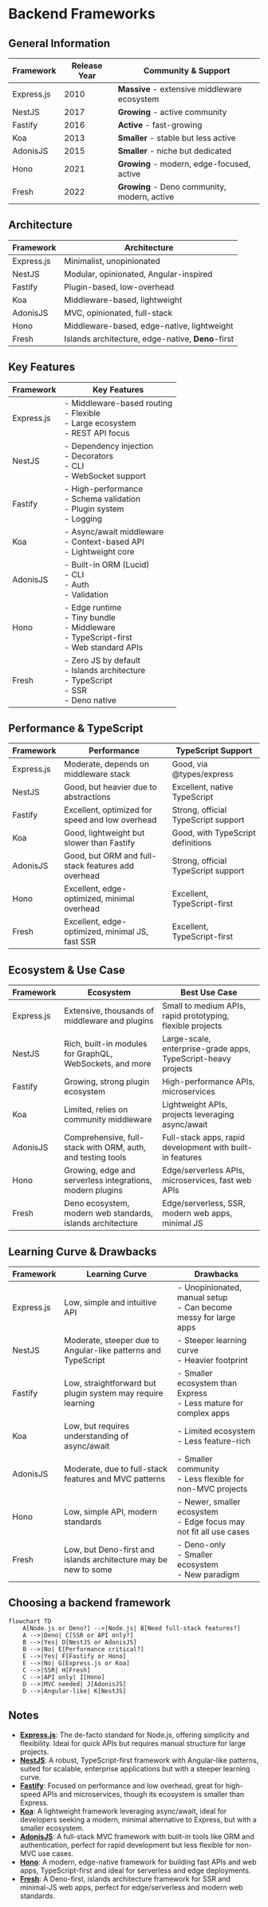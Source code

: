# Backend Frameworks

## General Information

| **Framework** | **Release Year** | **Community & Support**                      |
| ------------- | ---------------- | -------------------------------------------- |
| Express.js    | 2010             | **Massive** - extensive middleware ecosystem |
| NestJS        | 2017             | **Growing** - active community               |
| Fastify       | 2016             | **Active** - fast-growing                    |
| Koa           | 2013             | **Smaller** - stable but less active         |
| AdonisJS      | 2015             | **Smaller** - niche but dedicated            |
| Hono          | 2021             | **Growing** - modern, edge-focused, active   |
| Fresh         | 2022             | **Growing** - Deno community, modern, active |

## Architecture

| **Framework** | **Architecture**                              |
| ------------- | --------------------------------------------- |
| Express.js    | Minimalist, unopinionated                     |
| NestJS        | Modular, opinionated, Angular-inspired        |
| Fastify       | Plugin-based, low-overhead                    |
| Koa           | Middleware-based, lightweight                 |
| AdonisJS      | MVC, opinionated, full-stack                  |
| Hono          | Middleware-based, edge-native, lightweight    |
| Fresh         | Islands architecture, edge-native, **Deno**-first |

## Key Features

| **Framework** | **Key Features**                                                                                 |
| ------------- | ------------------------------------------------------------------------------------------------ |
| Express.js    | - Middleware-based routing<br/>- Flexible<br/>- Large ecosystem<br/>- REST API focus             |
| NestJS        | - Dependency injection<br/>- Decorators<br/>- CLI<br/>- WebSocket support                        |
| Fastify       | - High-performance<br/>- Schema validation<br/>- Plugin system<br/>- Logging                     |
| Koa           | - Async/await middleware<br/>- Context-based API<br/>- Lightweight core                          |
| AdonisJS      | - Built-in ORM (Lucid)<br/>- CLI<br/>- Auth<br/>- Validation                                     |
| Hono          | - Edge runtime<br/>- Tiny bundle<br/>- Middleware<br/>- TypeScript-first<br/>- Web standard APIs |
| Fresh         | - Zero JS by default<br/>- Islands architecture<br/>- TypeScript<br/>- SSR<br/>- Deno native     |

## Performance & TypeScript

| **Framework** | **Performance**                                    | **TypeScript Support**              |
| ------------- | -------------------------------------------------- | ----------------------------------- |
| Express.js    | Moderate, depends on middleware stack              | Good, via @types/express            |
| NestJS        | Good, but heavier due to abstractions              | Excellent, native TypeScript        |
| Fastify       | Excellent, optimized for speed and low overhead    | Strong, official TypeScript support |
| Koa           | Good, lightweight but slower than Fastify          | Good, with TypeScript definitions   |
| AdonisJS      | Good, but ORM and full-stack features add overhead | Strong, official TypeScript support |
| Hono          | Excellent, edge-optimized, minimal overhead        | Excellent, TypeScript-first         |
| Fresh         | Excellent, edge-optimized, minimal JS, fast SSR    | Excellent, TypeScript-first         |

## Ecosystem & Use Case

| **Framework** | **Ecosystem**                                               | **Best Use Case**                                             |
| ------------- | ----------------------------------------------------------- | ------------------------------------------------------------- |
| Express.js    | Extensive, thousands of middleware and plugins              | Small to medium APIs, rapid prototyping, flexible projects    |
| NestJS        | Rich, built-in modules for GraphQL, WebSockets, and more    | Large-scale, enterprise-grade apps, TypeScript-heavy projects |
| Fastify       | Growing, strong plugin ecosystem                            | High-performance APIs, microservices                          |
| Koa           | Limited, relies on community middleware                     | Lightweight APIs, projects leveraging async/await             |
| AdonisJS      | Comprehensive, full-stack with ORM, auth, and testing tools | Full-stack apps, rapid development with built-in features     |
| Hono          | Growing, edge and serverless integrations, modern plugins   | Edge/serverless APIs, microservices, fast web APIs            |
| Fresh         | Deno ecosystem, modern web standards, islands architecture  | Edge/serverless, SSR, modern web apps, minimal JS             |

## Learning Curve & Drawbacks

| **Framework** | **Learning Curve**                                              | **Drawbacks**                                                         |
| ------------- | --------------------------------------------------------------- | --------------------------------------------------------------------- |
| Express.js    | Low, simple and intuitive API                                   | - Unopinionated, manual setup<br/>- Can become messy for large apps   |
| NestJS        | Moderate, steeper due to Angular-like patterns and TypeScript   | - Steeper learning curve<br/>- Heavier footprint                      |
| Fastify       | Low, straightforward but plugin system may require learning     | - Smaller ecosystem than Express<br/>- Less mature for complex apps   |
| Koa           | Low, but requires understanding of async/await                  | - Limited ecosystem<br/>- Less feature-rich                           |
| AdonisJS      | Moderate, due to full-stack features and MVC patterns           | - Smaller community<br/>- Less flexible for non-MVC projects          |
| Hono          | Low, simple API, modern standards                               | - Newer, smaller ecosystem<br/>- Edge focus may not fit all use cases |
| Fresh         | Low, but Deno-first and islands architecture may be new to some | - Deno-only<br/>- Smaller ecosystem<br/>- New paradigm                |

## Choosing a backend framework

```mermaid
flowchart TD
    A[Node.js or Deno?] -->|Node.js| B[Need full-stack features?]
    A -->|Deno| C[SSR or API only?]
    B -->|Yes| D[NestJS or AdonisJS]
    B -->|No| E[Performance critical?]
    E -->|Yes| F[Fastify or Hono]
    E -->|No| G[Express.js or Koa]
    C -->|SSR| H[Fresh]
    C -->|API only| I[Hono]
    D -->|MVC needed| J[AdonisJS]
    D -->|Angular-like| K[NestJS]
```

## Notes

- **[Express.js](https://expressjs.com/)**: The de-facto standard for Node.js, offering simplicity and flexibility. Ideal for quick APIs but requires manual structure for large projects.
- **[NestJS](https://nestjs.com/)**: A robust, TypeScript-first framework with Angular-like patterns, suited for scalable, enterprise applications but with a steeper learning curve.
- **[Fastify](https://www.fastify.io/)**: Focused on performance and low overhead, great for high-speed APIs and microservices, though its ecosystem is smaller than Express.
- **[Koa](https://koajs.com/)**: A lightweight framework leveraging async/await, ideal for developers seeking a modern, minimal alternative to Express, but with a smaller ecosystem.
- **[AdonisJS](https://adonisjs.com/)**: A full-stack MVC framework with built-in tools like ORM and authentication, perfect for rapid development but less flexible for non-MVC use cases.
- **[Hono](https://hono.dev/)**: A modern, edge-native framework for building fast APIs and web apps, TypeScript-first and ideal for serverless and edge deployments.
- **[Fresh](https://fresh.deno.dev/)**: A Deno-first, islands architecture framework for SSR and minimal-JS web apps, perfect for edge/serverless and modern web standards.
